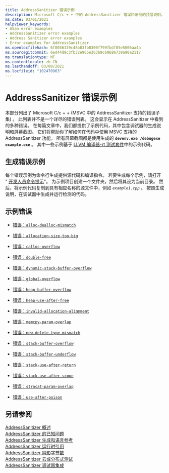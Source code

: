```yaml
---
title: AddressSanitizer 错误示例
description: Microsoft C/c + + 中的 AddressSanitizer 错误和示例的顶层说明。
ms.date: 03/01/2021
helpviewer_keywords:
- ASan error examples
- AddressSanitizer error examples
- Address Sanitizer error examples
- Error examples for AddressSanitizer
ms.openlocfilehash: 6f8036139c48b03fb8300f799fbdf05e5006aa4a
ms.sourcegitcommit: 6ed44d9c3fb32e965e363b9c69686739a90a2117
ms.translationtype: MT
ms.contentlocale: zh-CN
ms.lasthandoff: 03/08/2021
ms.locfileid: "102470963"
---
```

# <a name="addresssanitizer-error-examples"></a>AddressSanitizer 错误示例

本部分列出了 Microsoft C/c + + (MSVC 中的 AddressSanitizer 支持的错误子集) 。 此列表并不是一个详尽的错误列表。 这会显示在 AddressSanitizer 中看到的多种错误。 在每篇文章中，我们都提供了示例代码，其中包含调试器的生成说明和屏幕截图。 它们将帮助你了解如何在代码中使用 MSVC 支持的 AddressSanitizer 功能。 所有屏幕截图都是使用生成的 **`devenv.exe /debugexe example.exe`** 。 其中一些示例基于 [LLVM 编译器-rt 测试套件](https://github.com/llvm/llvm-project/tree/main/compiler-rt/test/asan/TestCases)中的示例代码。

## <a name="build-the-error-examples"></a>生成错误示例

每个错误示例为命令行生成提供源代码和编译指令。 若要生成每个示例，请打开 " [开发人员命令提示](../build/building-on-the-command-line.md#developer_command_prompt_shortcuts)"。 为示例项目创建一个文件夹，然后将其设为当前目录。 然后，将示例代码复制到具有相应名称的源文件中，例如 *`example1.cpp`* 。 按照生成说明，在调试器中生成并运行检测的代码。

## <a name="errors-with-examples"></a>示例错误

- [错误：`alloc-dealloc-mismatch`](./error-alloc-dealloc-mismatch.md)

- [错误：`allocation-size-too-big`](./error-allocation-size-too-big.md)

- [错误：`calloc-overflow`](./error-calloc-overflow.md)

- [错误：`double-free`](./error-double-free.md)

- [错误：`dynamic-stack-buffer-overflow`](./error-dynamic-stack-buffer-overflow.md)

- [错误：`global-overflow`](./error-global-buffer-overflow.md)

- [错误：`heap-buffer-overflow`](./error-heap-buffer-overflow.md)

- [错误：`heap-use-after-free`](./error-heap-use-after-free.md)

- [错误：`invalid-allocation-alignment`](./error-invalid-allocation-alignment.md)

- [错误：`memcpy-param-overlap`](./error-memcpy-param-overlap.md)

- [错误：`new-delete-type-mismatch`](./error-new-delete-type-mismatch.md)

- [错误：`stack-buffer-overflow`](./error-stack-buffer-overflow.md)

- [错误：`stack-buffer-underflow`](./error-stack-buffer-underflow.md)

- [错误：`stack-use-after-return`](./error-stack-use-after-return.md)

- [错误：`stack-use-after-scope`](./error-stack-use-after-scope.md)

- [错误：`strncat-param-overlap`](./error-strncat-param-overlap.md)

- [错误：`use-after-poison`](./error-use-after-poison.md)

## <a name="see-also"></a>另请参阅

[AddressSanitizer 概述](./asan.md)\
[AddressSanitizer 的已知问题](./asan-known-issues.md)\
[AddressSanitizer 生成和语言参考](./asan-building.md)\
[AddressSanitizer 运行时引用](./asan-runtime.md)\
[AddressSanitizer 阴影字节数](./asan-shadow-bytes.md)\
[AddressSanitizer 云或分布式测试](./asan-offline-crash-dumps.md)\
[AddressSanitizer 调试器集成](./asan-debugger-integration.md)
